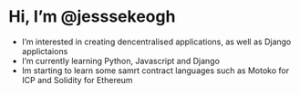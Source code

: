 # Hi, I’m @jesssekeogh
- I’m interested in creating dencentralised applications, as well as Django applictaions
- I’m currently learning Python, Javascript and Django
- Im starting to learn some samrt contract languages such as Motoko for ICP and Solidity for Ethereum


<!---
- 💞️ I’m looking to collaborate on ...
- 📫 How to reach me ...
jesssekeogh/jesssekeogh is a ✨ special ✨ repository because its `README.md` (this file) appears on your GitHub profile.
You can click the Preview link to take a look at your changes.
--->
